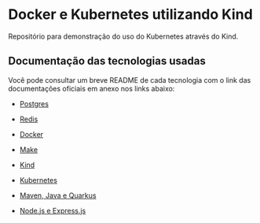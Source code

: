 # Docker e Kubernetes utilizando Kind

Repositório para demonstração do uso do Kubernetes através do Kind.

## Documentação das tecnologias usadas

Você pode consultar um breve README de cada tecnologia com o link das documentações oficiais em anexo nos links abaixo:

- [Postgres](documentation/postgres/README.md)

- [Redis](documentation/redis/README.md)

- [Docker](documentation/docker/README.md)

- [Make](documentation/make/README.md)

- [Kind](documentation/kind/README.md)

- [Kubernetes](documentation/kubernetes/README.md)

- [Maven, Java e Quarkus](documentation/backend/README.md)

- [Node.js e Express.js](documentation/nodexpress/README.md)
